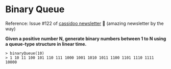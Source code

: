 # Binary Queue

Reference: Issue #122 of [cassidoo newsletter](https://cassidoo.co/newsletter/) 🎉 (amazing newsletter by the way)

**Given a positive number N, generate binary numbers between 1 to N using a queue-type structure in linear time.**

```console
> binaryQueue(10)
> 1 10 11 100 101 110 111 1000 1001 1010 1011 1100 1101 1110 1111 10000
```